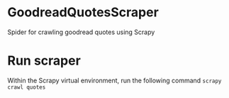# GoodreadQuotesScraper
Spider for crawling goodread quotes using Scrapy

# Run scraper
Within the Scrapy virtual environment, run the following command
`scrapy crawl quotes`
